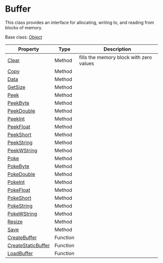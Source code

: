 # Buffer

This class provides an interface for allocating, writing to, and reading from blocks of memory.

Base class: [Object](Object.md)

| Property | Type | Description |
| --- | --- | --- |
| [Clear](Buffer_Clear.md) | Method | fills the memory block with zero values |
| [Copy](Buffer_Copy.md) | Method |  |
| [Data](Buffer_Data.md) | Method |  |
| [GetSize](Buffer_GetSize.md) | Method |  |
| [Peek](Buffer_Peek) | Method |  |
| [PeekByte](Buffer_PeekByte) | Method |  |
| [PeekDouble](Buffer_PeekDouble) | Method |  |
| [PeekInt](Buffer_PeekInt) | Method |  |
| [PeekFloat](Buffer_PeekFloat) | Method |  |
| [PeekShort](Buffer_PeekShort) | Method |  |
| [PeekString](Buffer_PeekString) | Method |  |
| [PeekWString](Buffer_PeekWString) | Method |  |
| [Poke](Buffer_Poke) | Method |  |
| [PokeByte](Buffer_PokeByte) | Method |  |
| [PokeDouble](Buffer_PokeDouble) | Method |  |
| [PokeInt](Buffer_PokeInt) | Method |  |
| [PokeFloat](Buffer_PokeFloat) | Method |  |
| [PokeShort](Buffer_PokeShort) | Method |  |
| [PokeString](Buffer_PokeString) | Method |  |
| [PokeWString](Buffer_PokeWString) | Method |  |
| [Resize](Buffer_Resize.md) | Method |  |
| [Save](Buffer_Save.md) | Method |  |
| [CreateBuffer](CreateBuffer.md) | Function |  |
| [CreateStaticBuffer](CreateStaticBuffer.md) | Function |  |
| [LoadBuffer](LoadBuffer.md) | Function |  |
